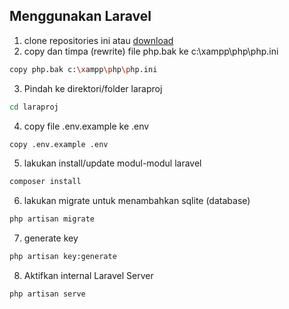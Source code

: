 ## Menggunakan Laravel
1. clone repositories ini atau [download](https://github.com/arthawebid/projectLaravel-kelasB/archive/refs/heads/main.zip) 
2. copy dan timpa (rewrite) file php.bak ke c:\xampp\php\php.ini
```bash
copy php.bak c:\xampp\php\php.ini
```
3. Pindah ke direktori/folder laraproj
```bash
cd laraproj
```  
4. copy file .env.example ke .env
```bash
copy .env.example .env
```
5. lakukan install/update modul-modul laravel
```bash
composer install
```
6. lakukan migrate untuk menambahkan sqlite (database)
```bash
php artisan migrate
```
7. generate key
```bash
php artisan key:generate
```
8. Aktifkan internal Laravel Server
```bash
php artisan serve
```


